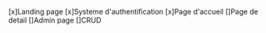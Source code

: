 [x]Landing page
[x]Systeme d'authentification
[x]Page d'accueil
[]Page de detail
[]Admin page
[]CRUD